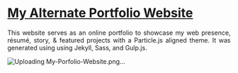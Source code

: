 # <a href="https://lenhathoanvu.github.io/" target="_blank">My Alternate Portfolio Website</a>

 <p align="justify">This website serves as an online portfolio to showcase my web presence, résumé, story, & featured projects with a Particle.js aligned theme. It was generated using using Jekyll, Sass, and Gulp.js.</p>
 
![Uploading My-Porfolio-Website.png…]()

